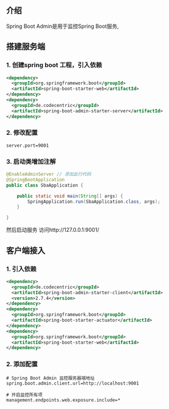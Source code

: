 ## 介绍

Spring Boot Admin是用于监控Spring Boot服务, 



## 搭建服务端

### 1. 创建spring boot 工程，引入依赖

```xml
<dependency>
  <groupId>org.springframework.boot</groupId>
  <artifactId>spring-boot-starter-web</artifactId>
</dependency>
<dependency>
  <groupId>de.codecentric</groupId>
  <artifactId>spring-boot-admin-starter-server</artifactId>
</dependency>
```



### 2. 修改配置 

```properties
server.port=9001
```



### 3. 启动类增加注解

```java
@EnableAdminServer // 添加此行代码
@SpringBootApplication
public class SbaApplication {

    public static void main(String[] args) {
        SpringApplication.run(SbaApplication.class, args);
    }

}
```

然后启动服务 访问http://127.0.0.1:9001/



## 客户端接入

### 1. 引入依赖

```xml
<dependency>
  <groupId>de.codecentric</groupId>
  <artifactId>spring-boot-admin-starter-client</artifactId>
  <version>2.7.4</version>
</dependency>
<dependency>
  <groupId>org.springframework.boot</groupId>
  <artifactId>spring-boot-starter-actuator</artifactId>
</dependency>
<dependency>
  <groupId>org.springframework.boot</groupId>
  <artifactId>spring-boot-starter-web</artifactId>
</dependency>
```



### 2. 添加配置

```properties
# Spring Boot Admin 监控服务器端地址
spring.boot.admin.client.url=http://localhost:9001

# 开启监控所有项
management.endpoints.web.exposure.include=*
```



